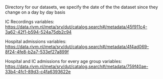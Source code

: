 Directory for our datasets, we specify the date of the the dataset since they change on a day by day basis

IC Recordings variables:
https://data.rivm.nl/meta/srv/dut/catalog.search#/metadata/45f911c4-3a62-42f1-b594-524a75db2c94

Hospital admissions variables:
https://data.rivm.nl/meta/srv/dut/catalog.search#/metadata/4f4ad069-8f24-4fe8-b2a7-533ef27a899f

Hospital and IC admissions for every age group variables:
https://data.rivm.nl/meta/srv/dut/catalog.search#/metadata/759f40ae-33b4-4fc1-89d3-c4fa6393622e
